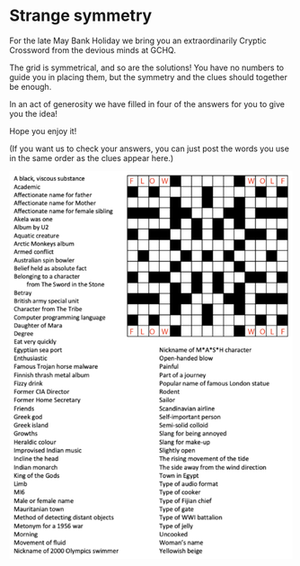 # Strange symmetry

For the late May Bank Holiday we bring you an extraordinarily Cryptic Crossword from the devious minds at GCHQ.

The grid is symmetrical, and so are the solutions! You have no numbers to guide you in placing them, but the symmetry and the clues should together be enough.

In an act of generosity we have filled in four of the answers for you to give you the idea!

Hope you enjoy it!

(If you want us to check your answers, you can just post the words you use in the same order as the clues appear here.)

![](GCHQ-Puzzle-Chalenge-10-1-748x1024.png)
